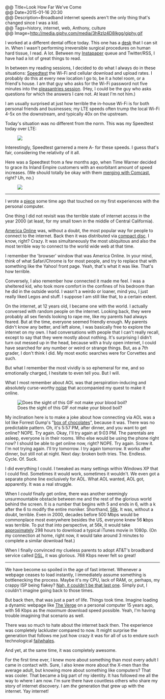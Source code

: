 @@ Title=Look How Far We've Come  
@@ Date=2015-01-16 20:30  
@@ Description=Broadband internet speeds aren't the only thing that's changed since I was a kid.  
@@ Tags=history, internet, web, Anthony, culture    
@@ Image=http://media.giphy.com/media/3hRzIz4D8Ikgg/giphy.gif

I worked at a different dental office today. This one has a [desk][d] that I can sit in. When I wasn't performing irreversible surgical procedures on human hard tissue, I read. A lot. Between my [Instapaper][instapaper] queue and Twitter/RSS, I have had a lot of great things to read.

In between my reading sessions, I decided to do what I always do in these situations: [Speedtest][speedtest] the Wi-Fi and cellular download and upload rates. I probably do this at every new location I go to, be it a hotel room, or a friend's house. I am that guy who asks for the Wi-Fi password not five minutes into the [pleasantries session][loljunky]. (Hey, I could be the guy who asks questions for which the answers I care not. At least I'm not him.)

I am usually surprised at just how terrible the in-house Wi-Fi is for both personal friends and businesses; my LTE speeds often trump the local Wi-Fi 4-5x on the downstream, and typically 40x on the upstream.

Today's situation was no different from the norm. This was my Speedtest today over LTE:

<figure>
	<a href="http://www.speedtest.net/my-result/4065330285" class="nohover">
		<img src="http://www.speedtest.net/result/4065330285.png">
	</a>
</figure>

Interestingly, Speedtest garnered a mere A- for these speeds. I guess that's fair, considering the relativity of it all.

Here was a Speedtest from a few months ago, when Time Warner decided to grace its Inland Empire customers with an exorbitant amount of speed increases. (We should totally be okay with them [merging with Comcast][bgr], right? Uh, no.)

<figure>
	<a href="http://www.speedtest.net/my-result/3867339763" class="nohover">
		<img src="http://www.speedtest.net/result/3867339763.png">
	</a>
</figure>

***

I wrote a [piece][theoveranalyzed] some time ago that touched on my first experiences with the personal computer. 

One thing I did not revisit was the terrible state of internet access in the year 2000 (at least, for my small town in the middle of Central California). 

[America Online][wikipedia] was, without a doubt, the most popular way for people to connect to the internet. Back then it was distributed via [compact disc][files]. I know, right? Crazy. It was simultaneously the most ubiquitous and also the most terrible way to connect to the world wide web at that time.

I remember the 'browser' window that was America Online. In your mind, think of what Safari/Chrome is for most people, and try to replace that with something like the Yahoo! front page. Yeah, that's what it was like. That's how terrible.

Conversely, I also remember how connected it made me feel. I was a sheltered kid, who took more comfort in the confines of his bedroom than he did in the outside world. I wasn't a weirdo or loaner, mind you, I just really liked Legos and stuff. I suppose I am still like that, to a certain extent. 

On the internet, at 12 years old, I became one with the world. I actually conversed with random people on the internet. Looking back, they were probably all sex fiends looking to rape me, like my parents had always feared. But at the time, everyone seemed friendly enough. My parents didn't know any better, and left alone, I was basically free to explore the internet on my own. I had conversations with people that I can't really recall, except to say that they were mostly about nothing. It's surprising I didn't turn out messed up in the head, because with a truly open internet, I could have searched for any number or weird or strange things. But, as a 7th grader, I don't think I did. My most exotic searches were for Corvettes and such.

But what I remember the most vividly is so ephemeral for me, and so emotionally charged, I hesitate to even tell you. But I will.

What I most remember about AOL was that perspiration-inducing and absolutely curse-worthy [noise][youtube] that accompanied my  quest to make it online. 

<figure>
	<img src="http://media.giphy.com/media/3hRzIz4D8Ikgg/giphy.gif" alt="Does the sight of this GIF not make your blood boil?">
	<figcaption>Does the sight of this GIF <em>not</em> make your blood boil?</figcaption>
</figure>

My inclination here is to make a joke about how connecting via AOL was a lot like Forrest Gump's "[box of chocolates][wiktionary]", because it was. There was no predictable pattern. Oh, it's 5:57 PM, after dinner, and you want to get online? NOPE. Try again. Okay, I'll try again at 9:03 PM. The parentals are asleep, everyone is in their rooms. Who else would be using the phone right now? I should be able to get online now, right? NOPE. Try again. Screw it. I'm not trying again. I'll try tomorrow. I try again tomorrow. It works after dinner, but still not at night. Next day: broken both tries. The. Endless. Cycle. Of. Suck. 

I did everything I could. I tweaked as many settings within Windows XP that I could find. Sometimes it would work, sometimes it wouldn't. We even got a separate phone line exclusively for AOL. What AOL wanted, AOL got, apparently. It was a real struggle.

When I *could* finally get online, there was another seemingly unsurmountable obstacle between me and the rest of the glorious world behind the screen. It is a number that begins with 5 and ends in 6, with a k after the 6 to modify the entire moniker. Shorthand, [56k][wikipedia 2]. It was, without a doubt, terrible. Even in 2000, decades before 500 Mbps would be commonplace most everywhere besides the US, everyone knew 56 **k**bps was terrible. To put that into perspective, at 56k, it would take [approximately][download-time] 298 hours to download a typical iTunes movie in 1080p. (On my connection at home, right now, it would take around 3 minutes to complete a similar download feat.)

When I finally convinced my clueless parents to adopt AT&T's broadband service called [DSL][wikipedia 3], it was glorious. 768 Kbps never felt so great! 

***

We have become so spoiled in the age of fast internet. Whenever a webpage ceases to load instantly, I immediately assume something is bottlenecking the process. Maybe it's my CPU, lack of RAM, or, perhaps, my crappy ISP being flakey? [Nah, it couldn't be that last one][jsonline]. Simply put, I couldn't imagine going back to those times. 

But back then, that was just a part of life. Things took time. Imagine loading a dynamic webpage like [The Verge][vergee] on a personal computer 15 years ago, with 56 Kbps as the *maximum* download speed possible. Yeah, I'm having trouble imagining that scenario as well.

There was so much to hate about the internet back then. The experience was completely lackluster compared to now. It might surprise the generation that follows me just how crazy it was for all of us to endure such technological [failwhales][readwrite]. 

And yet, at the same time, it was completely awesome. 

For the first time ever, I knew more about something than most every adult I came in contact with. Sure, I also knew more about the X-men than the average adult, but knowing more about something like computers? That was cooler. That became a big part of my identity. It has followed me all the way to where I am now. I'm sure there have countless others who share my story of internet discovery. I am *the* generation that grew up with the internet. Yay internet!

[bgr]: http://bgr.com/2015/01/15/comcast-time-warner-cable-merger-opposition-2/
[d]: http://d.pr/i/14WBi+
[download-time]: http://www.download-time.com
[files]: http://pandodaily.files.wordpress.com/2014/04/aol-cd.png?w=1024&h=768
[instapaper]: https://www.instapaper.com/p/ToniWonKanobi
[jsonline]: http://www.jsonline.com/watchdog/pi/time-warner-scores-lowest-on-cable-tv-customer-satisfaction-report-says-b9915944z1-208433401.html
[loljunky]: http://loljunky.com/images/me-vs-normal-people-at-someones-house-1608.jpg
[readwrite]: http://readwrite.com/2008/07/17/the_story_of_the_fail_whale
[speedtest]: http://speedtest.org
[theoveranalyzed]: /2015/1/5/facebook-is-the-new-aol
[vergee]: http://www.theverge.com
[wikipedia]: https://en.wikipedia.org/wiki/AOL
[wikipedia 2]: https://en.wikipedia.org/wiki/56_kbit/s_modem
[wikipedia 3]: https://en.wikipedia.org/wiki/Digital_subscriber_line
[wiktionary]: https://en.wiktionary.org/wiki/life_is_like_a_box_of_chocolates
[youtube]: https://www.youtube.com/watch?v=D1UY7eDRXrs